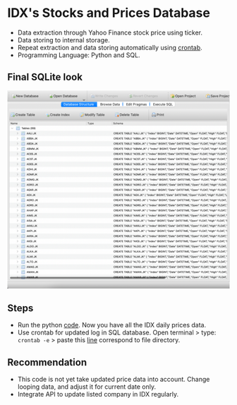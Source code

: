 # IDX's Stocks and Prices Database  

* Data extraction through Yahoo Finance stock price using ticker.
* Data storing to internal storage.
* Repeat extraction and data storing automatically using [crontab](https://crontab.guru).
* Programming Language: Python and SQL.  
  
## Final SQLite look  
![](https://github.com/lucasmangaratua/IDX_database/blob/main/Screen%20Shot%20SQLite.png) 

## Steps
* Run the python [code](https://github.com/lucasmangaratua/IDX_database/blob/main/database.py). Now you have all the IDX daily prices data.
* Use crontab for updated log in SQL database. Open terminal > type: `crontab -e` > paste this [line](https://github.com/lucasmangaratua/IDX_database/blob/main/crontab_line.odt) correspond to file directory.

## Recommendation
* This code is not yet take updated price data into account. Change looping data, and adjust it for current date only.
* Integrate API to update listed company in IDX regularly.
